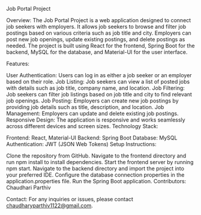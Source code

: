 Job Portal Project

Overview:
The Job Portal Project is a web application designed to connect job seekers with employers. It allows job seekers to browse and filter job postings based on various criteria such as job title and city. Employers can post new job openings, update existing postings, and delete postings as needed. The project is built using React for the frontend, Spring Boot for the backend, MySQL for the database, and Material-UI for the user interface.

Features:

User Authentication: Users can log in as either a job seeker or an employer based on their role.
Job Listing: Job seekers can view a list of posted jobs with details such as job title, company name, and location.
Job Filtering: Job seekers can filter job listings based on job title and city to find relevant job openings.
Job Posting: Employers can create new job postings by providing job details such as title, description, and location.
Job Management: Employers can update and delete existing job postings.
Responsive Design: The application is responsive and works seamlessly across different devices and screen sizes.
Technology Stack:

Frontend: React, Material-UI
Backend: Spring Boot
Database: MySQL
Authentication: JWT (JSON Web Tokens)
Setup Instructions:

Clone the repository from GitHub.
Navigate to the frontend directory and run npm install to install dependencies.
Start the frontend server by running npm start.
Navigate to the backend directory and import the project into your preferred IDE.
Configure the database connection properties in the application.properties file.
Run the Spring Boot application.
Contributors:
Chaudhari Parthiv


Contact:
For any inquiries or issues, please contact chaudharyparthiv1122@gmail.com.

